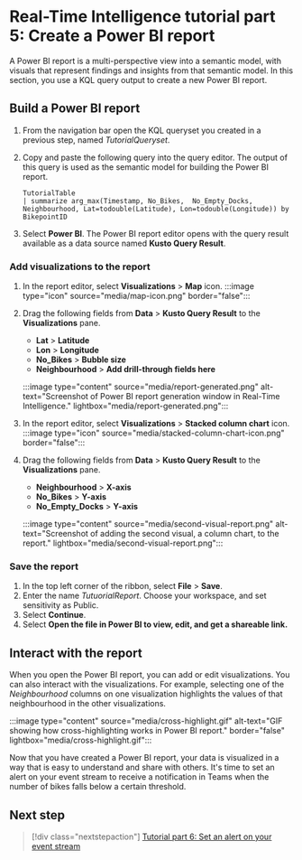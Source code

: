 # Real-Time Intelligence tutorial part 5: Create a Power BI report

A Power BI report is a multi-perspective view into a semantic model, with visuals that represent findings and insights from that semantic model. In this section, you use a KQL query output to create a new Power BI report.

## Build a Power BI report

1. From the navigation bar open the KQL queryset you created in a previous step, named *TutorialQueryset*.
2. Copy and paste the following query into the query editor. The output of this query is used as the semantic model for building the Power BI report. 

    ```kusto
    TutorialTable
    | summarize arg_max(Timestamp, No_Bikes,  No_Empty_Docks, Neighbourhood, Lat=todouble(Latitude), Lon=todouble(Longitude)) by BikepointID
    ```

3. Select **Power BI**. The Power BI report editor opens with the query result available as a data source named **Kusto Query Result**.

### Add visualizations to the report

1. In the report editor, select **Visualizations** > **Map** icon.
     :::image type="icon" source="media/map-icon.png" border="false":::
2. Drag the following fields from **Data** > **Kusto Query Result** to the **Visualizations** pane.
    * **Lat** > **Latitude**
    * **Lon** > **Longitude**
    * **No_Bikes** > **Bubble size**
    * **Neighbourhood** > **Add drill-through fields here**

    :::image type="content" source="media/report-generated.png" alt-text="Screenshot of Power BI report generation window in Real-Time Intelligence." lightbox="media/report-generated.png":::

3. In the report editor, select **Visualizations** > **Stacked column chart** icon.
    :::image type="icon" source="media/stacked-column-chart-icon.png" border="false":::
4. Drag the following fields from **Data** > **Kusto Query Result** to the **Visualizations** pane.
    * **Neighbourhood** > **X-axis**
    * **No_Bikes** > **Y-axis**
    * **No_Empty_Docks** > **Y-axis**

    :::image type="content" source="media/second-visual-report.png" alt-text="Screenshot of adding the second visual, a column chart, to the report." lightbox="media/second-visual-report.png":::

### Save the report

1. In the top left corner of the ribbon, select **File** > **Save**.
2. Enter the name *TutuorialReport*. Choose your workspace, and set sensitivity as Public.
3. Select **Continue**.
4. Select **Open the file in Power BI to view, edit, and get a shareable link.**

## Interact with the report

When you open the Power BI report, you can add or edit visualizations. You can also interact with the visualizations. For example, selecting one of the *Neighbourhood* columns on one visualization highlights the values of that neighbourhood in the other visualizations.

:::image type="content" source="media/cross-highlight.gif" alt-text="GIF showing how cross-highlighting works in Power BI report." border="false"  lightbox="media/cross-highlight.gif":::

Now that you have created a Power BI report, your data is visualized in a way that is easy to understand and share with others. It's time to set an alert on your event stream to receive a notification in Teams when the number of bikes falls below a certain threshold.

## Next step

> [!div class="nextstepaction"]
> [Tutorial part 6: Set an alert on your event stream](tutorial-6-set-alert.md)